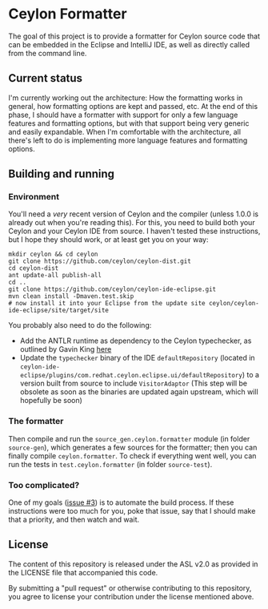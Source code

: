 Ceylon Formatter
================

The goal of this project is to provide a formatter for Ceylon source code that can be embedded in the Eclipse and IntelliJ IDE, as well as directly called from the command line.

Current status
--------------

I'm currently working out the architecture: How the formatting works in general, how formatting options are kept and passed, etc.
At the end of this phase, I should have a formatter with support for only a few language features and formatting options, but with that support being very generic and easily expandable.
When I'm comfortable with the architecture, all there's left to do is implementing more language features and formatting options.

Building and running
--------------------

### Environment

You'll need a *very* recent version of Ceylon and the compiler (unless 1.0.0 is already out when you're reading this).
For this, you need to build both your Ceylon and your Ceylon IDE from source.
I haven't tested these instructions, but I hope they should work, or at least get you on your way:

    mkdir ceylon && cd ceylon
    git clone https://github.com/ceylon/ceylon-dist.git
    cd ceylon-dist
    ant update-all publish-all
    cd ..
    git clone https://github.com/ceylon/ceylon-ide-eclipse.git
    mvn clean install -Dmaven.test.skip
    # now install it into your Eclipse from the update site ceylon/ceylon-ide-eclipse/site/target/site

You probably also need to do the following:

* Add the ANTLR runtime as dependency to the Ceylon typechecker, as outlined by Gavin King [here](https://github.com/ceylon/ceylon-ide-eclipse/issues/385#issuecomment-26142986)
* Update the `typechecker` binary of the IDE `defaultRepository` (located in `ceylon-ide-eclipse/plugins/com.redhat.ceylon.eclipse.ui/defaultRepository`) to a version built from source to include `VisitorAdaptor`
  (This step will be obsolete as soon as the binaries are updated again upstream, which will hopefully be soon)

### The formatter

Then compile and run the `source_gen.ceylon.formatter` module (in folder `source-gen`), which generates a few sources for the formatter;
then you can finally compile `ceylon.formatter`.
To check if everything went well, you can run the tests in `test.ceylon.formatter` (in folder `source-test`).

### Too complicated?

One of my goals ([issue #3](https://github.com/lucaswerkmeister/ceylon.formatter/issues/3)) is to automate the build process.
If these instructions were too much for you, poke that issue, say that I should make that a priority, and then watch and wait.

License
-------

The content of this repository is released under the ASL v2.0
as provided in the LICENSE file that accompanied this code.

By submitting a "pull request" or otherwise contributing to 
this repository, you agree to license your contribution under 
the license mentioned above.
